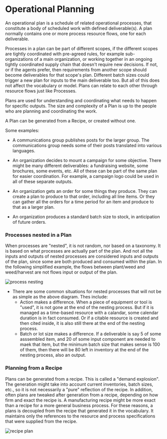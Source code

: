 # Operational Planning

An operational plan is a schedule of related operational processes, that constitute a body of scheduled work with defined deliverable(s).  A plan normally contains one or more process resource flows, one for each deliverable.

Processes in a plan can be part of different scopes, if the different scopes are tightly coordinated with pre-agreed rules, for example sub-organizations of a main organization, or working together in an ongoing tightly coordinated supply chain that doesn't require new decisions.  If not, or if the agents prefer, then requirements from another scope should become deliverables for that scope's plan.  Different batch sizes could trigger a new plan for inputs to the main deliverable too.  But all of this does not affect the vocabulary or model.  Plans can relate to each other through resource flows just like Processes.

Plans are used for understanding and coordinating what needs to happen for specific outputs. The size and complexity of a Plan is up to the people who are planning and coordinating the work.

A Plan can be generated from a Recipe, or created without one.

Some examples:

* A communications group publishes posts for the larger group.  The communications group needs some of their posts translated into various languages.

* An organization decides to mount a campaign for some objective.  There might be many different deliverables: a fundraising website, some brochures, some events, etc.  All of these can be part of the same plan for easier coordination.  For example, a campaign logo could be used in all of these separate outputs.

* An organization gets an order for some things they produce.  They can create a plan to produce to that order, including all line items.  Or they can gather all the orders for a time period for an item and produce to that as a larger plan.

* An organization produces a standard batch size to stock, in anticipation of future orders.

### Processes nested in a Plan

When processes are "nested", it is not random, nor based on a taxonomy. It is based on what processes are actually part of the plan. And not all the inputs and outputs of nested processes are considered inputs and outputs of the plan, since some are both produced and consumed within the plan.  In the following simplified example, the flows between plant/weed and weed/harvest are not flows input or output of the plan.

![process nesting](https://rawgit.com/valueflows/valueflows/master/release-doc-in-process/nesting.png)

* There are some common situations for nested processes that will not be as simple as the above diagram.  Thes include:
    * Action makes a difference.  When a piece of equipment or tool is "used", it is not gone at the end of the nesting process.  But if it is managed as a time-based resource with a calandar, some calendar duration is in fact consumed.  Or if a citable resource is created and then cited inside, it is also still there at the end of the nesting process.
    * Batch or lot size makes a difference.  If a deliverable is say 5 of some asssembled item, and 20 of some input component are needed to maek that item, but the minimum batch size that makes sense is 100 of them, then there will be 80 left in inventory at the end of the nesting process, also an output.


### Planning from a Recipe

Plans can be generated from a recipe.  This is called a "demand explosion".  The generation might take into account current inventories, batch sizes, etc., so it is not necessarily a "pure" reflection of the recipe.  In addition, often plans are tweaked after generation from a recipe, depending on how firm and exact the recipe is.  A manufacturing recipe might be more exact than a recipe for a more general business process.  For these reasons, a plans is decoupled from the recipe that generated it in the vocabulary.  It maintains only the references to the resource and process specifications that were supplied from the recipe.

![recipe plan](https://rawgit.com/valueflows/valueflows/master/release-doc-in-process/plan-process-oper.png)
